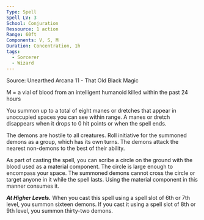 ```yaml
---
Type: Spell
Spell LV: 3
School: Conjuration
Ressource: 1 action
Range: 60ft
Components: V, S, M
Duration: Concentration, 1h
tags:
  - Sorcerer
  - Wizard
---
```

Source: Unearthed Arcana 11 - That Old Black Magic

M = a vial of blood from an intelligent humanoid killed within the past 24 hours

You summon up to a total of eight manes or dretches that appear in unoccupied spaces you can see within range. A manes or dretch disappears when it drops to 0 hit points or when the spell ends.

The demons are hostile to all creatures. Roll initiative for the summoned demons as a group, which has its own turns. The demons attack the nearest non-demons to the best of their ability.

As part of casting the spell, you can scribe a circle on the ground with the blood used as a material component. The circle is large enough to encompass your space. The summoned demons cannot cross the circle or target anyone in it while the spell lasts. Using the material component in this manner consumes it.

**_At Higher Levels._** When you cast this spell using a spell slot of 6th or 7th level, you summon sixteen demons. If you cast it using a spell slot of 8th or 9th level, you summon thirty-two demons.